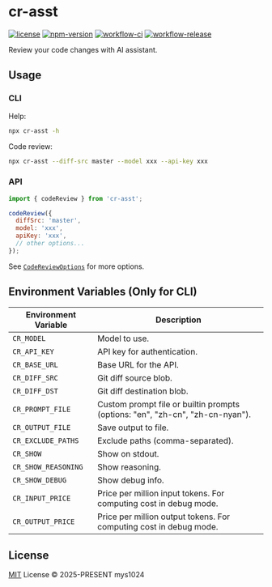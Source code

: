 # cr-asst

[![license](https://img.shields.io/github/license/mys1024/cr-asst?&style=flat-square)](./LICENSE)
[![npm-version](https://img.shields.io/npm/v/cr-asst?style=flat-square&color=%23cb3837)](https://www.npmjs.com/package/cr-asst)
[![workflow-ci](https://img.shields.io/github/actions/workflow/status/mys1024/cr-asst/ci.yml?label=ci&style=flat-square)](https://github.com/mys1024/cr-asst/actions/workflows/ci.yml)
[![workflow-release](https://img.shields.io/github/actions/workflow/status/mys1024/cr-asst/release.yml?label=release&style=flat-square)](https://github.com/mys1024/cr-asst/actions/workflows/release.yml)

Review your code changes with AI assistant.

## Usage

### CLI

Help:

```sh
npx cr-asst -h
```

Code review:

```sh
npx cr-asst --diff-src master --model xxx --api-key xxx
```

### API

```javascript
import { codeReview } from 'cr-asst';

codeReview({
  diffSrc: 'master',
  model: 'xxx',
  apiKey: 'xxx',
  // other options...
});
```

See [`CodeReviewOptions`](./src/types.ts) for more options.

## Environment Variables (Only for CLI)

| Environment Variable | Description                                                                   |
| -------------------- | ----------------------------------------------------------------------------- |
| `CR_MODEL`           | Model to use.                                                                 |
| `CR_API_KEY`         | API key for authentication.                                                   |
| `CR_BASE_URL`        | Base URL for the API.                                                         |
| `CR_DIFF_SRC`        | Git diff source blob.                                                         |
| `CR_DIFF_DST`        | Git diff destination blob.                                                    |
| `CR_PROMPT_FILE`     | Custom prompt file or builtin prompts (options: "en", "zh-cn", "zh-cn-nyan"). |
| `CR_OUTPUT_FILE`     | Save output to file.                                                          |
| `CR_EXCLUDE_PATHS`   | Exclude paths (comma-separated).                                              |
| `CR_SHOW`            | Show on stdout.                                                               |
| `CR_SHOW_REASONING`  | Show reasoning.                                                               |
| `CR_SHOW_DEBUG`      | Show debug info.                                                              |
| `CR_INPUT_PRICE`     | Price per million input tokens. For computing cost in debug mode.             |
| `CR_OUTPUT_PRICE`    | Price per million output tokens. For computing cost in debug mode.            |

## License

[MIT](./LICENSE) License &copy; 2025-PRESENT mys1024
